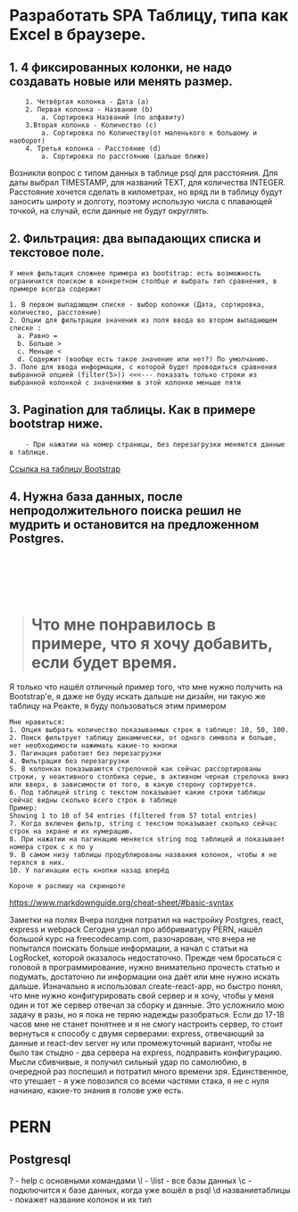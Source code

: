 # Разработать SPA Таблицу, типа как Excel в браузере.

## 1. 4 фиксированных колонки, не надо создавать новые или менять размер.

    	1. Четвёртая колонка - Дата (a)
    	2. Первая колонка - Название (b)
    		а. Сортировка Названий (по алфавиту)
    	3.Вторая колонка - Количество (c)
    		а. Сортировка по Количеству(от маленького к большому и наоборот)
    	4. Третья колонка - Расстояние (d)
    		а. Сортировка по расстоянию (дальше ближе)

Возникли вопрос с типом данных в таблице psql для расстояния. Для даты выбрал TIMESTAMP, для названий TEXT, для количества INTEGER. Расстояние хочется сделать в километрах, но вряд ли в таблицу будут заносить широту и долготу, поэтому использую числа с плавающей точкой, на случай, если данные не будут округлять.

## 2. Фильтрация: два выпадающих списка и текстовое поле.

    У меня фильтация сложнее примера из bootstrap: есть возможность ограничится поиском в конкретном столбце и выбрать тип сравнения, в примере всегда содержит

    1. В первом выпадающем списке - выбор колонки (Дата, сортировка, количество, расстояние)
    2. Опции для фильтрации значения из поля ввода во втором выпадающем списке :
      a. Равно =
      b. Больше >
      c. Меньше <
      d. Содержит (вообще есть такое значение или нет?) По умолчанию.
    3. Поле для ввода информации, с которой будет проводиться сравнения выбранной опцией (filter(5>)) <<<--- показать только строки из выбранной колонкой с значениями в этой колонке меньше пяти

## 3. Pagination для таблицы. Как в примере bootstrap ниже.

    	- При нажатии на номер страницы, без перезагрузки меняются данные в таблице.

[Ссылка на таблицу Bootstrap](https://mdbootstrap.com/docs/b4/jquery/tables/pagination/)

## 4. Нужна база данных, после непродолжительного поиска решил не мудрить и остановится на предложенном Postgres.

<br>
<br>
<br>
<br>

> # Что мне понравилось в примере, что я хочу добавить, если будет время.

Я только что нашёл отличный пример того, что мне нужно получить на Bootstrap'e, я даже не буду искать дальше ни дизайн, ни такую же таблицу на Реакте, я буду пользоваться этим примером

    Мне нравиться:
    1. Опция выбрать количество показываемых строк в таблице: 10, 50, 100.
    2. Поиск фильтрует таблицу динамически, от одного символа и больше, нет необходимости нажимать какие-то кнопки
    3. Пагинация работает без перезагрузки
    4. Фильтрация без перезагрузки
    5. В колонках показываются стрелочкой как сейчас рассортированы строки, у неактивного столбика серые, в активном черная стрелочка вниз или вверх, в зависимости от того, в какую сторону сортируется.
    6. Под таблицей string с текстом показывает какие строки таблицы сейчас видны сколько всего строк в таблице
    Пример:
    Showing 1 to 10 of 54 entries (filtered from 57 total entries)
    7. Когда включен фильтр, string с текстом показывает сколько сейчас строк на экране и их нумерацию.
    8. При нажатии на пагинацию меняется string под таблицей и показывает номера строк с x по y
    9. В самом низу таблицы продублированы названия колонок, чтобы я не терялся в них.
    10. У пагинации есть кнопки назад вперёд

    Короче я распишу на скриншоте

https://www.markdownguide.org/cheat-sheet/#basic-syntax

Заметки на полях
Вчера полдня потратил на настройку Postgres, react, express и webpack
Сегодня узнал про аббривиатуру PERN, нашёл большой курс на freecodecamp.com, разочарован, что вчера не попытался поискать больше информации, а начал с статьи на LogRocket, которой оказалось недостаточно.
Прежде чем бросаться с головой в программирование, нужно внимательно прочесть статью и подумать, достаточно ли информации она даёт или мне нужно искать дальше.
Изначально я использовал create-react-app, но быстро понял, что мне нужно конфигурировать свой сервер и я хочу, чтобы у меня один и тот же сервер отвечал за сборку и данные. Это усложнило мою задачу в разы, но я пока не теряю надежды разобраться.
Если до 17-18 часов мне не станет понятнее и я не смогу настроить сервер, то стоит вернуться к способу с двумя серверами: express, отвечающий за данные и react-dev server ну или промежуточный вариант, чтобы не было так стыдно - два сервера на express, подправить конфигурацию.
Мысли сбивчивые, я получил сильный удар по самолюбию, в очередной раз поспешил и потратил много времени зря.
Единственное, что утешает - я уже повозился со всеми частями стака, я не с нуля начинаю, какие-то знания в голове уже есть.

# PERN

## Postgresql

\? - help c основными командами
\l - \list - все базы данных
\с - подключится к базе данных, когда уже вошёл в psql
\d названиетаблицы - покажет название колонок и их тип
